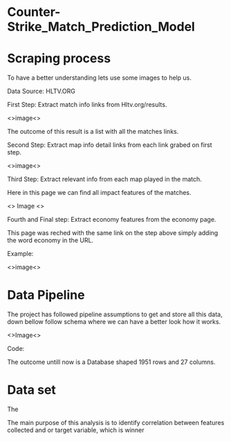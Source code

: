 # Counter-Strike_Match_Prediction_Model
 
# Scraping process

To have a better understanding lets use some images to help us.

Data Source: HLTV.ORG

First Step: Extract match info links from Hltv.org/results.

<>image<>

The outcome of this result is a list with all the matches links.

Second Step: Extract map info detail links from each link grabed on first step.

<>image<>

Third Step: Extract relevant info from each map played in the match.

Here in this page we can find all impact features of the matches.

<> Image <>

Fourth and Final step: Extract economy features from the economy page.

This page was reched with the same link on the step above simply adding the word economy in the URL.

Example:

 <>image<>
 
 # Data Pipeline
 
 The project has followed pipeline assumptions to get and store all this data, down bellow follow schema where we can have a better look how it works.
 
 <>Image<>
 
 Code:
 
 
 The outcome untill now is a Database shaped 1951 rows and 27 columns.
 
 # Data set
 The
 
 The main purpose of this analysis is to identify correlation between features collected and or target variable, which is winner

